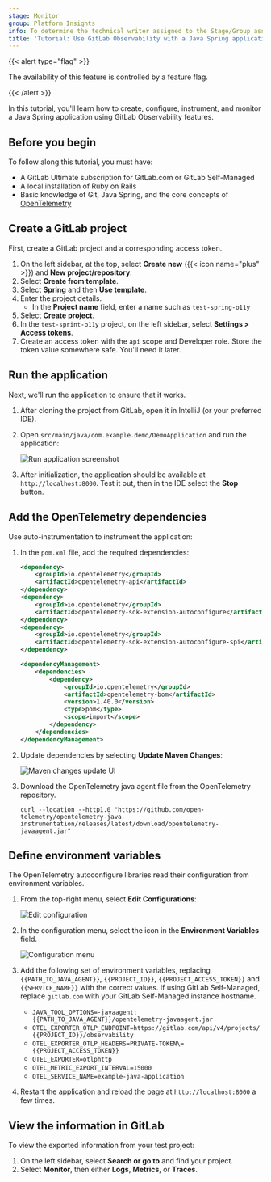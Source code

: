 ```yaml
---
stage: Monitor
group: Platform Insights
info: To determine the technical writer assigned to the Stage/Group associated with this page, see https://handbook.gitlab.com/handbook/product/ux/technical-writing/#assignments
title: 'Tutorial: Use GitLab Observability with a Java Spring application'
---
```


{{< alert type="flag" >}}

The availability of this feature is controlled by a feature flag.
<!-- Update this note when observability_features flag is removed -->

{{< /alert >}}

In this tutorial, you'll learn how to create, configure, instrument, and monitor a Java Spring application using GitLab Observability features.

## Before you begin

To follow along this tutorial, you must have:

- A GitLab Ultimate subscription for GitLab.com or GitLab Self-Managed
- A local installation of Ruby on Rails
- Basic knowledge of Git, Java Spring, and the core concepts of [OpenTelemetry](https://opentelemetry.io/)

## Create a GitLab project

First, create a GitLab project and a corresponding access token.

1. On the left sidebar, at the top, select **Create new** ({{< icon name="plus" >}}) and **New project/repository**.
1. Select **Create from template**.
1. Select **Spring** and then **Use template**.
1. Enter the project details.
   - In the **Project name** field, enter a name such as `test-spring-o11y`
1. Select **Create project**.
1. In the `test-sprint-o11y` project, on the left sidebar, select **Settings > Access tokens**.
1. Create an access token with the `api` scope and Developer role. Store the token value somewhere safe.
   You'll need it later.

## Run the application

Next, we'll run the application to ensure that it works.

1. After cloning the project from GitLab, open it in IntelliJ (or your preferred IDE).
1. Open `src/main/java/com.example.demo/DemoApplication` and run the application:

   ![Run application screenshot](img/java_start_application_v17_3.png)

1. After initialization, the application should be available at `http://localhost:8000`. Test it out, then in the IDE select the **Stop** button.

## Add the OpenTelemetry dependencies

Use auto-instrumentation to instrument the application:

1. In the `pom.xml` file, add the required dependencies:

   ```xml
   <dependency>
       <groupId>io.opentelemetry</groupId>
       <artifactId>opentelemetry-api</artifactId>
   </dependency>
   <dependency>
       <groupId>io.opentelemetry</groupId>
       <artifactId>opentelemetry-sdk-extension-autoconfigure</artifactId>
   </dependency>
   <dependency>
       <groupId>io.opentelemetry</groupId>
       <artifactId>opentelemetry-sdk-extension-autoconfigure-spi</artifactId>
   </dependency>
   ```

   ```xml
   <dependencyManagement>
       <dependencies>
           <dependency>
               <groupId>io.opentelemetry</groupId>
               <artifactId>opentelemetry-bom</artifactId>
               <version>1.40.0</version>
               <type>pom</type>
               <scope>import</scope>
           </dependency>
       </dependencies>
   </dependencyManagement>
   ```

1. Update dependencies by selecting **Update Maven Changes**:

   ![Maven changes update UI](img/maven_changes_v17_3.png)

1. Download the OpenTelemetry java agent file from the OpenTelemetry repository.

   ```shell
   curl --location --http1.0 "https://github.com/open-telemetry/opentelemetry-java-instrumentation/releases/latest/download/opentelemetry-javaagent.jar"
   ```

## Define environment variables

The OpenTelemetry autoconfigure libraries read their configuration from environment variables.

1. From the top-right menu, select **Edit Configurations**:

   ![Edit configuration](img/java_edit_configuration_v17_3.png)

1. In the configuration menu, select the icon in the **Environment Variables** field.

   ![Configuration menu](img/java_configuration_menu_v17_3.png)

1. Add the following set of environment variables, replacing `{{PATH_TO_JAVA_AGENT}}`, `{{PROJECT_ID}}`, `{{PROJECT_ACCESS_TOKEN}}` and `{{SERVICE_NAME}}` with the correct values. If using GitLab Self-Managed, replace `gitlab.com` with your GitLab Self-Managed instance hostname.
   - `JAVA_TOOL_OPTIONS=-javaagent:{{PATH_TO_JAVA_AGENT}}/opentelemetry-javaagent.jar`
   - `OTEL_EXPORTER_OTLP_ENDPOINT=https://gitlab.com/api/v4/projects/{{PROJECT_ID}}/observability`
   - `OTEL_EXPORTER_OTLP_HEADERS=PRIVATE-TOKEN\={{PROJECT_ACCESS_TOKEN}}`
   - `OTEL_EXPORTER=otlphttp`
   - `OTEL_METRIC_EXPORT_INTERVAL=15000`
   - `OTEL_SERVICE_NAME=example-java-application`

1. Restart the application and reload the page at `http://localhost:8000` a few times.

## View the information in GitLab

To view the exported information from your test project:

1. On the left sidebar, select **Search or go to** and find your project.
1. Select **Monitor**, then either **Logs**, **Metrics**, or **Traces**.
